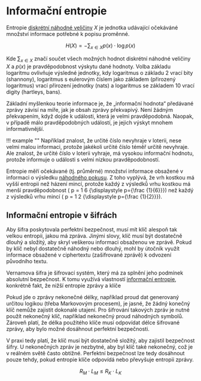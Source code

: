 # Informační entropie
Entropie [diskrétní náhodné veličiny](../matematika/statistika/teorie_pravdepodobnosti/nahodna_velicina.md) $X$ je jednotka udávající očekáváné množství informace potřebné k popisu proměnné.

$$
H(X) = -\sum_{x \in X} p(x) \cdot \log{p(x)}
$$

Kde $\sum_{x \in X}$ značí součet všech možných hodnot diskrétní náhodné veličiny $X$ a $p(x)$ je pravděpodobnost výskytu dané hodnoty. Volba základu logaritmu ovlivňuje výsledné jednotky, kdy logaritmus o základu 2 vrací bity (shannony), logaritmus s eulerovým číslem jako základem (přirozený logaritmus) vrací přirození jednotky (nats) a logaritmus se základem 10 vrací digity (hartleys, bans).

Základní myšlenkou teorie informace je, že „informační hodnota“ předávané zprávy závisí na míře, jak je obsah zprávy překvapivý. Není žádným překvapením, když dojde k události, která je velmi pravděpodobná. Naopak, v případě málo pravděpodobných událostí, je jejich výskyt mnohem informativnější.

!!! example ""
    Například znalost, že určité číslo nevyhraje v loterii, nese velmi malou informaci, protože jakékoli určité číslo téměř určitě nevyhraje. Ale znalost, že určité číslo v loterii vyhraje, má vysokou informační hodnotu, protože informuje o události s velmi nízkou pravděpodobností.

Entropie měří očekávané (tj. průměrné) množství informace obsažené v informaci o výsledku [náhodného pokusu](../matematika/statistika/teorie_pravdepodobnosti/jevy.md). Z toho vyplývá, že vrh kostkou má vyšší entropii než házení mincí, protože každý z výsledků vrhu kostkou má menší pravděpodobnost ( p = 1 6 {\displaystyle p={\frac {1}{6}}}) než každý z výsledků vrhu mincí ( p = 1 2 {\displaystyle p={\frac {1}{2}}}). 

## Informační entropie v šifrách
Aby šifra poskytovala perfektní bezpečnost, musí mít klíč alespoň tak velkou entropii, jakou má zpráva. Jinými slovy, klíč musí být dostatečně dlouhý a složitý, aby skryl veškerou informaci obsaženou ve zprávě. Pokud by klíč nebyl dostatečně náhodný nebo dlouhý, mohl by útočník využít informace obsažené v ciphertextu (zašifrované zprávě) k odvození původního textu.

Vernamova šifra je šifrovací systém, který má za splnění jeho podmínek absolutní bezpečnost. K tomu využívá vlastností [informační entropie](informacni_entropie.md), konkrétně fakt, že nižší entropie zprávy a klíče 

Pokud jde o zprávy nekonečné délky, například proud dat generovaný určitou logikou (třeba Markovovým procesem), je jasné, že žádný konečný klíč nemůže zajistit dokonalé utajení. Pro šifrování takových zpráv je nutné použít nekonečný klíč, například nekonečný proud náhodných symbolů. Zároveň platí, že délka použitého klíče musí odpovídat délce šifrované zprávy, aby bylo možné dosáhnout perfektní bezpečnosti.

V praxi tedy platí, že klíč musí být dostatečně složitý, aby zajistil bezpečnost šifry. U nekonečných zpráv je nezbytné, aby byl klíč také nekonečný, což je v reálném světě často obtížné. Perfektní bezpečnost lze tedy dosáhnout pouze tehdy, pokud entropie klíče odpovídá nebo převyšuje entropii zprávy.

$$
    R_M \cdot L_M  \le R_K \cdot L_K
$$